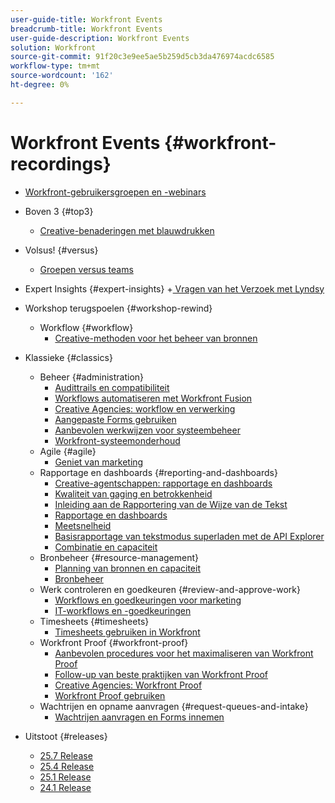 ```yaml
---
user-guide-title: Workfront Events
breadcrumb-title: Workfront Events
user-guide-description: Workfront Events
solution: Workfront
source-git-commit: 91f20c3e9ee5ae5b259d5cb3da476974acdc6585
workflow-type: tm+mt
source-wordcount: '162'
ht-degree: 0%

---
```



# Workfront Events {#workfront-recordings}

+ [Workfront-gebruikersgroepen en -webinars](overview.md)

+ Boven 3 {#top3}
   + [Creative-benaderingen met blauwdrukken](top3/blueprints.md)
+ Volsus! {#versus}
   + [Groepen versus teams](versus/groups-vs-teams.md)
+ Expert Insights {#expert-insights}
+[ Vragen van het Verzoek met Lyndsy ](expert-insights/request-queues.md)
+ Workshop terugspoelen {#workshop-rewind}
   + Workflow {#workflow}
      + [Creative-methoden voor het beheer van bronnen](classics/creative-ways-of-managing-resources.md)

<!--  + Planning {#planning}
  + Integrations {#integrations}
-->

+ Klassieke {#classics}
   + Beheer {#administration}
      + [Audittrails en compatibiliteit](user-groups/audit-trails-and-compliance.md)
      + [Workflows automatiseren met Workfront Fusion](user-groups/automating-workflows-with-workfront-fusion.md)
      + [Creative Agencies: workflow en verwerking](user-groups/creative-agencies-workflows-and-process.md)
      + [Aangepaste Forms gebruiken](user-groups/leveraging-custom-forms.md)
      + [Aanbevolen werkwijzen voor systeembeheer](user-groups/system-admin-best-practices.md)
      + [Workfront-systeemonderhoud](user-groups/workfront-system-maintenance.md)
   + Agile {#agile}
      + [Geniet van marketing](user-groups/agile-in-marketing.md)
   + Rapportage en dashboards {#reporting-and-dashboards}
      + [Creative-agentschappen: rapportage en dashboards](user-groups/creative-agencies-reporting-and-dashboards.md)
      + [Kwaliteit van gaging en betrokkenheid](classics/gauging-quality-and-engagement.md)
      + [Inleiding aan de Rapportering van de Wijze van de Tekst](classics/introduction-to-text-mode-reporting.md)
      + [Rapportage en dashboards](user-groups/reporting-and-dashboards.md)
      + [Meetsnelheid](classics/measuring-velocity.md)
      + [Basisrapportage van tekstmodus superladen met de API Explorer](classics/supercharge-basic-text-mode-reporting-using-the-api-explorer.md)
      + [Combinatie en capaciteit](classics/understanding-mix-and-capacity.md)
   + Bronbeheer {#resource-management}
      + [Planning van bronnen en capaciteit](user-groups/resource-and-capacity-planning.md)
      + [Bronbeheer](user-groups/resource-management.md)
   + Werk controleren en goedkeuren {#review-and-approve-work}
      + [Workflows en goedkeuringen voor marketing](user-groups/marketing-workflows-and-approvals.md)
      + [IT-workflows en -goedkeuringen](user-groups/it-workflows-and-approvals.md)
   + Timesheets {#timesheets}
      + [Timesheets gebruiken in Workfront](user-groups/utilizing-timesheets-in-workfront.md)
   + Workfront Proof {#workfront-proof}
      + [Aanbevolen procedures voor het maximaliseren van Workfront Proof](classics/best-practices-to-maximize-workfront-proof.md)
      + [Follow-up van beste praktijken van Workfront Proof](classics/follow-up-to-workfront-proof-best-practices.md)
      + [Creative Agencies: Workfront Proof](user-groups/creative-agencies-workfront-proof.md)
      + [Workfront Proof gebruiken](user-groups/leveraging-workfront-proof.md)
   + Wachtrijen en opname aanvragen {#request-queues-and-intake}
      + [Wachtrijen aanvragen en Forms innemen](user-groups/request-queues-and-intake-forms.md)

+ Uitstoot {#releases}
   + [25.7 Release](releases/25-7-release-webinar.md)
   + [25.4 Release](releases/25-4-release-webinar.md)
   + [25.1 Release](releases/25-1-release-webinar.md)
   + [24.1 Release](releases/24-1-release-webinar.md)

